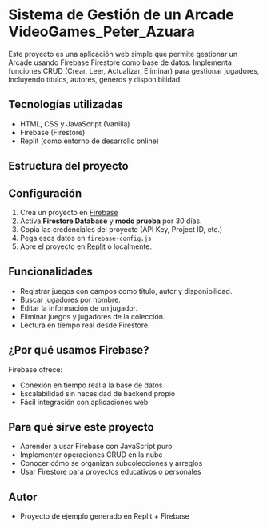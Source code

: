 # Sistema de Gestión de un Arcade VideoGames_Peter_Azuara

Este proyecto es una aplicación web simple que permite gestionar un Arcade usando Firebase Firestore como base de datos. Implementa funciones CRUD (Crear, Leer, Actualizar, Eliminar) para gestionar jugadores, incluyendo títulos, autores, géneros y disponibilidad.

## Tecnologías utilizadas

- HTML, CSS y JavaScript (Vanilla)
- Firebase (Firestore)
- Replit (como entorno de desarrollo online)

##  Estructura del proyecto


##  Configuración

1. Crea un proyecto en [Firebase](https://console.firebase.google.com/)
2. Activa **Firestore Database** y **modo prueba** por 30 días.
3. Copia las credenciales del proyecto (API Key, Project ID, etc.)
4. Pega esos datos en `firebase-config.js`
5. Abre el proyecto en [Replit](https://replit.com/) o localmente.

##  Funcionalidades

-  Registrar juegos con campos como título, autor y disponibilidad.
-  Buscar jugadores por nombre.
-  Editar la información de un jugador.
-  Eliminar juegos y jugadores de la colección.
-  Lectura en tiempo real desde Firestore.

## ¿Por qué usamos Firebase?

Firebase ofrece:
- Conexión en tiempo real a la base de datos
- Escalabilidad sin necesidad de backend propio
- Fácil integración con aplicaciones web

##  Para qué sirve este proyecto

- Aprender a usar Firebase con JavaScript puro
- Implementar operaciones CRUD en la nube
- Conocer cómo se organizan subcolecciones y arreglos
- Usar Firestore para proyectos educativos o personales

##  Autor

- Proyecto de ejemplo generado en Replit + Firebase
